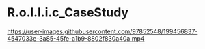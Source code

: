 # R.o.l.l.i.c_CaseStudy

https://user-images.githubusercontent.com/97852548/199456837-4547033e-3a85-45fe-a1b9-8802f830a40a.mp4

